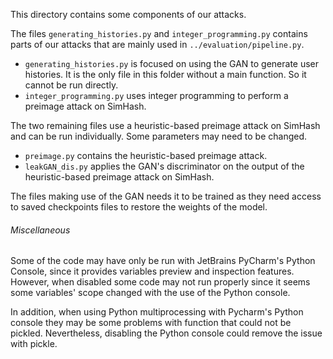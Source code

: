 This directory contains some components of our attacks.

The files `generating_histories.py` and `integer_programming.py` contains parts of our attacks that are mainly used in `../evaluation/pipeline.py`.
* `generating_histories.py` is focused on using the GAN to generate user histories. It is the only file in this folder without a main function. So it cannot be run directly. 
* `integer_programming.py` uses integer programming to perform a preimage attack on SimHash.

The two remaining files use a heuristic-based preimage attack on SimHash and can be run individually. Some parameters may need to be changed.
* `preimage.py` contains the heuristic-based preimage attack.
* `leakGAN_dis.py` applies the GAN's discriminator on the output of the heuristic-based preimage attack on SimHash.

The files making use of the GAN needs it to be trained as they need access to saved checkpoints files to restore the weights of the model.

###### Miscellaneous
Some of the code may have only be run with JetBrains PyCharm's Python Console, since it provides variables preview and inspection features.
However, when disabled some code may not run properly since it seems some variables' scope changed with the use of the Python console.

In addition, when using Python multiprocessing with Pycharm's Python console they may be some problems with function that 
could not be pickled. Nevertheless, disabling the Python console could remove the issue with pickle.